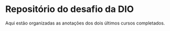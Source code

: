 # Repositório do desafio da DIO



Aqui estão organizadas as anotações dos dois últimos cursos completados.

